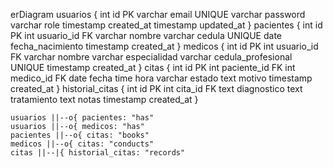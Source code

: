 erDiagram
    usuarios {
        int id PK
        varchar email UNIQUE
        varchar password
        varchar role
        timestamp created_at
        timestamp updated_at
    }
    pacientes {
        int id PK
        int usuario_id FK
        varchar nombre
        varchar cedula UNIQUE
        date fecha_nacimiento
        timestamp created_at
    }
    medicos {
        int id PK
        int usuario_id FK
        varchar nombre
        varchar especialidad
        varchar cedula_profesional UNIQUE
        timestamp created_at
    }
    citas {
        int id PK
        int paciente_id FK
        int medico_id FK
        date fecha
        time hora
        varchar estado
        text motivo
        timestamp created_at
    }
    historial_citas {
        int id PK
        int cita_id FK
        text diagnostico
        text tratamiento
        text notas
        timestamp created_at
    }

    usuarios ||--o{ pacientes: "has"
    usuarios ||--o{ medicos: "has"
    pacientes ||--o{ citas: "books"
    medicos ||--o{ citas: "conducts"
    citas ||--|{ historial_citas: "records"
